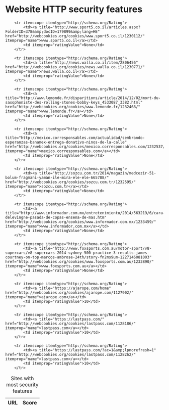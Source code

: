 # Website HTTP security features

<table id="most">

<caption>Sites with most security features</caption>

<thead>
<tr>
	<th>URL</th>
	<th>Score</th>
</tr>
</thead>

<tbody>
	
		<tr itemscope itemtype="http://schema.org/Rating">
			<td><a title="http://www.sport5.co.il/articles.aspx?FolderID=378&amp;docID=179899&amp;lang=HE" href="http://webcookies.org/cookies/www.sport5.co.il/1230112/" itemprop="name">www.sport5.co.il</a></td>
			<td itemprop="ratingValue">None</td>
		</tr>
	
		<tr itemscope itemtype="http://schema.org/Rating">
			<td><a title="http://news.walla.co.il/item/2806456" href="http://webcookies.org/cookies/news.walla.co.il/1230771/" itemprop="name">news.walla.co.il</a></td>
			<td itemprop="ratingValue">None</td>
		</tr>
	
		<tr itemscope itemtype="http://schema.org/Rating">
			<td><a title="http://www.lemonde.fr/disparitions/article/2014/12/02/mort-du-saxophoniste-des-rolling-stones-bobby-keys_4533087_3382.html" href="http://webcookies.org/cookies/www.lemonde.fr/1232468/" itemprop="name">www.lemonde.fr</a></td>
			<td itemprop="ratingValue">None</td>
		</tr>
	
		<tr itemscope itemtype="http://schema.org/Rating">
			<td><a title="http://mexico.corresponsables.com/actualidad/sembrando-esperanzas-banamex-entrega-donativo-ninos-de-la-calle" href="http://webcookies.org/cookies/mexico.corresponsables.com/1232537/" itemprop="name">mexico.corresponsables.com</a></td>
			<td itemprop="ratingValue">None</td>
		</tr>
	
		<tr itemscope itemtype="http://schema.org/Rating">
			<td><a title="http://sozcu.com.tr/2014/magazin/medcezir-51-bolum-fragmani-yaman-ile-mira-ele-ele-665788/" href="http://webcookies.org/cookies/sozcu.com.tr/1232595/" itemprop="name">sozcu.com.tr</a></td>
			<td itemprop="ratingValue">None</td>
		</tr>
	
		<tr itemscope itemtype="http://schema.org/Rating">
			<td><a title="http://www.informador.com.mx/entretenimiento/2014/563219/6/cara-delevingne-pasada-de-copas-ensena-de-mas.htm" href="http://webcookies.org/cookies/www.informador.com.mx/1233459/" itemprop="name">www.informador.com.mx</a></td>
			<td itemprop="ratingValue">None</td>
		</tr>
	
		<tr itemscope itemtype="http://schema.org/Rating">
			<td><a title="http://www.foxsports.com.au/motor-sport/v8-supercars/v8-supercars-2014-sydney-500-practice-3-results-james-courtney-on-top-marcos-ambrose-24th/story-fn2ms9um-1227146081003" href="http://webcookies.org/cookies/www.foxsports.com.au/1233890/" itemprop="name">www.foxsports.com.au</a></td>
			<td itemprop="ratingValue">None</td>
		</tr>
	
		<tr itemscope itemtype="http://schema.org/Rating">
			<td><a title="https://ajarope.com/home" href="http://webcookies.org/cookies/ajarope.com/1127902/" itemprop="name">ajarope.com</a></td>
			<td itemprop="ratingValue">10</td>
		</tr>
	
		<tr itemscope itemtype="http://schema.org/Rating">
			<td><a title="https://lastpass.com/" href="http://webcookies.org/cookies/lastpass.com/1128186/" itemprop="name">lastpass.com</a></td>
			<td itemprop="ratingValue">10</td>
		</tr>
	
		<tr itemscope itemtype="http://schema.org/Rating">
			<td><a title="https://lastpass.com/?ac=1&amp;lpnorefresh=1" href="http://webcookies.org/cookies/lastpass.com/1128262/" itemprop="name">lastpass.com</a></td>
			<td itemprop="ratingValue">10</td>
		</tr>
	
</tbody>

</table>